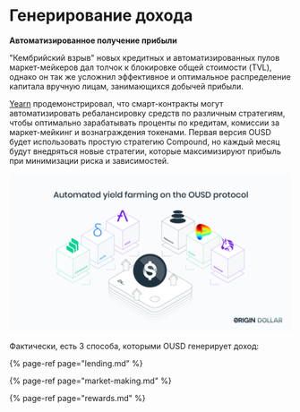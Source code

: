 # Генерирование дохода

**Автоматизированное получение прибыли**

"Кембрийский взрыв" новых кредитных и автоматизированных пулов маркет-мейкеров дал толчок к блокировке общей стоимости \(TVL\), однако он так же усложнил эффективное и оптимальное распределение капитала вручную лицам, занимающихся добычей прибыли.

[Yearn](https://yearn.finance/) продемонстрировал, что смарт-контракты могут автоматизировать ребалансировку средств по различным стратегиям, чтобы оптимально зарабатывать проценты по кредитам, комиссии за маркет-мейкинг и вознаграждения токенами. Первая версия OUSD будет использовать простую стратегию Compound, но каждый месяц будут внедряться новые стратегии, которые максимизируют прибыль при минимизации риска и зависимостей.

![](../../.gitbook/assets/ousd_docs_graphics_1.png)

Фактически, есть 3 способа, которыми OUSD генерирует доход:

{% page-ref page="lending.md" %}

{% page-ref page="market-making.md" %}

{% page-ref page="rewards.md" %}

